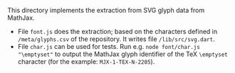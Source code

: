 This directory implements the extraction from SVG glyph data from MathJax.
- File `font.js` does the extraction; based on the characters defined in `/meta/glyphs.csv` of the repository. It writes file `/lib/src/svg.dart`.
- File `char.js` can be used for tests. Run e.g. `node font/char.js "\emptyset"` to output the MathJax glyph identifier of the TeX `\emptyset` character (for the example: `MJX-1-TEX-N-2205`).
